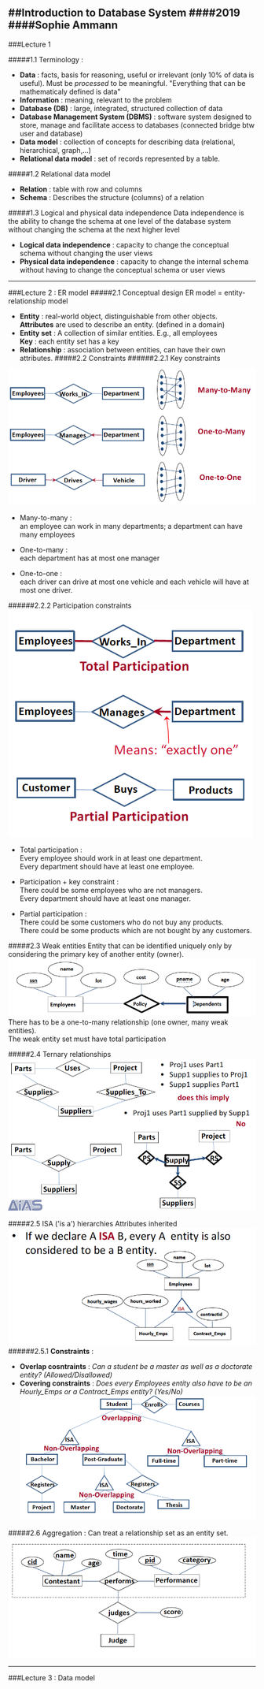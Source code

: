 ##Introduction to Database System
####2019
####Sophie Ammann
---------
###Lecture 1

#####1.1 Terminology :
* **Data** : facts, basis for reasoning, useful or irrelevant (only 10% of data is useful). Must be *processed* to be meaningful. "Everything that can be mathematicaly defined is data"
* **Information** : meaning, relevant to the problem
* **Database (DB)** : large, integrated, structured collection of data
* **Database Management System (DBMS)** : software system designed to store,
manage and facilitate access to databases (connected bridge btw user and database)
* **Data model** : collection of concepts for describing data (relational, hierarchical, graph,...)
* **Relational data model** : set of records represented by a table.


#####1.2 Relational data model
* **Relation** : table with row and columns
* **Schema** : Describes the structure (columns) of a relation

#####1.3 Logical and physical data independence
Data independence is the ability to change the schema at one level of the database system without changing the schema at the next higher level

* **Logical data independence** : capacity to change the conceptual schema without changing the user views
* **Physical data independence** : capacity to change the internal schema without having to change the conceptual schema or user views

---------
###Lecture 2 : ER model
#####2.1 Conceptual design
ER model = entity-relationship model <br>
* **Entity** : real-world object, distinguishable from other objects. <br>
**Attributes** are used to describe an entity. (defined in a domain)
* **Entity set** : A collection of similar entities. E.g., all employees<br>
**Key** : each entity set has a key
* **Relationship** : association between entities, can have their own attributes.
#####2.2 Constraints
######2.2.1 Key constraints

![key](images/key_constraints.png "key")
* Many-to-many : <br>
an employee can work in many departments; a department can have many employees

* One-to-many : <br>
each department has at most one manager

* One-to-one : <br>
each driver can drive at most one vehicle and each vehicle will have at most one driver.

######2.2.2 Participation constraints
![participation](images/participation_constraints.png "key")
* Total participation : <br>
Every employee should work in
at least one department.<br>
Every department should have
at least one employee.

* Participation + key constraint :<br>
There could be some employees
who are not managers.<br>
Every department should have at
least one manager.

* Partial participation : <br>
There could be some customers
who do not buy any products. <br>
There could be some products
which are not bought by any
customers.<br>

#####2.3 Weak entities
Entity that can be identified uniquely only by considering the primary key of another entity (owner).
![weak](images/weak_entity.png "weak")
There has to be a one-to-many relationship (one owner, many weak entities).<br>
The weak entity set must have total participation

#####2.4 Ternary relationships
![weak](images/ternary_relation.png "weak")

#####2.5 ISA ('is a') hierarchies
Attributes inherited
![weak](images/isa_hierarchie.png "weak")
######2.5.1 **Constraints** :
* **Overlap cosntraints** :
*Can a student be a master as well as a doctorate entity? (Allowed/Disallowed)*
* **Covering constraints** : *Does every Employees entity also have to be an Hourly_Emps or a Contract_Emps entity? (Yes/No)*
![weak](images/example_hierarchie.png "weak")

#####2.6 Aggregation :
Can treat a relationship set as an entity set.
![weak](images/aggregation.png "weak")


---------
###Lecture 3 : Data model
